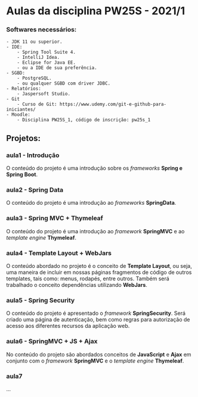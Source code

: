 # Aulas da disciplina PW25S - 2021/1

### Softwares necessários:
	- JDK 11 ou superior.
	- IDE: 
		- Spring Tool Suite 4.
		- IntelliJ Idea.
		- Eclipse for Java EE.
		- ou a IDE de sua preferência.
	- SGBD:
		- PostgreSQL.
		- ou qualquer SGBD com driver JDBC.
	- Relatórios:
		- Jaspersoft Studio.
	- Git
		- Curso de Git: https://www.udemy.com/git-e-github-para-iniciantes/
	- Moodle:
		- Disciplina PW25S_1, código de inscrição: pw25s_1

## Projetos:

### aula1 -  Introdução
O conteúdo do projeto é uma introdução sobre os *frameworks* **Spring e Spring Boot**.

### aula2 -  Spring Data
O conteúdo do projeto é uma introdução ao *frameworks* **SpringData**.

### aula3 -  Spring MVC + Thymeleaf
O conteúdo do projeto é uma introdução ao *framework* **SpringMVC** e ao *template engine* **Thymeleaf**.

### aula4 - Template Layout + WebJars
O conteúdo abordado no projeto é o conceito de **Template Layout**, ou seja, uma maneira de incluir em nossas páginas fragmentos de código de outros templates, tais como: menus, rodapés, entre outros. Também será trabalhado o conceito dependências utilizando **WebJars**.

### aula5 - Spring Security
O conteúdo do projeto é apresentado o *framework* **SpringSecurity**. Será criado uma página de autenticação, bem como regras para autorização de acesso aos diferentes recursos da aplicação web.

### aula6 - SpringMVC + JS + Ajax
No conteúdo do projeto são abordados conceitos de **JavaScript** e **Ajax** em conjunto com o *framework* **SpringMVC** e o *template engine* **Thymeleaf**.

### aula7
...